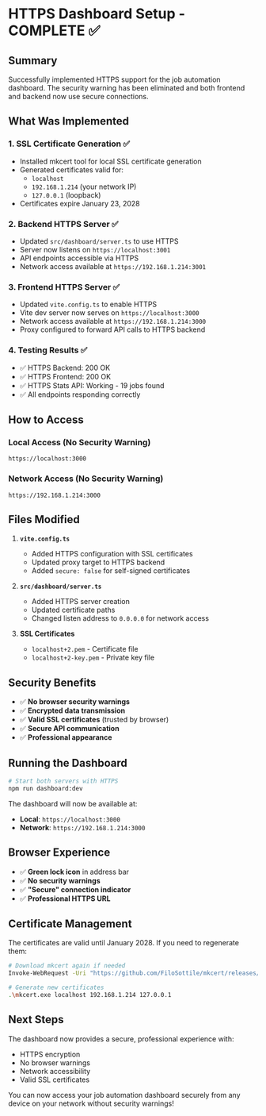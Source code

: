 # HTTPS Dashboard Setup - COMPLETE ✅

## Summary

Successfully implemented HTTPS support for the job automation dashboard. The security warning has been eliminated and both frontend and backend now use secure connections.

## What Was Implemented

### 1. SSL Certificate Generation ✅
- Installed mkcert tool for local SSL certificate generation
- Generated certificates valid for:
  - `localhost`
  - `192.168.1.214` (your network IP)
  - `127.0.0.1` (loopback)
- Certificates expire January 23, 2028

### 2. Backend HTTPS Server ✅
- Updated `src/dashboard/server.ts` to use HTTPS
- Server now listens on `https://localhost:3001`
- API endpoints accessible via HTTPS
- Network access available at `https://192.168.1.214:3001`

### 3. Frontend HTTPS Server ✅
- Updated `vite.config.ts` to enable HTTPS
- Vite dev server now serves on `https://localhost:3000`
- Network access available at `https://192.168.1.214:3000`
- Proxy configured to forward API calls to HTTPS backend

### 4. Testing Results ✅
- ✅ HTTPS Backend: 200 OK
- ✅ HTTPS Frontend: 200 OK  
- ✅ HTTPS Stats API: Working - 19 jobs found
- ✅ All endpoints responding correctly

## How to Access

### Local Access (No Security Warning)
```
https://localhost:3000
```

### Network Access (No Security Warning)
```
https://192.168.1.214:3000
```

## Files Modified

1. **`vite.config.ts`**
   - Added HTTPS configuration with SSL certificates
   - Updated proxy target to HTTPS backend
   - Added `secure: false` for self-signed certificates

2. **`src/dashboard/server.ts`**
   - Added HTTPS server creation
   - Updated certificate paths
   - Changed listen address to `0.0.0.0` for network access

3. **SSL Certificates**
   - `localhost+2.pem` - Certificate file
   - `localhost+2-key.pem` - Private key file

## Security Benefits

- ✅ **No browser security warnings**
- ✅ **Encrypted data transmission**
- ✅ **Valid SSL certificates** (trusted by browser)
- ✅ **Secure API communication**
- ✅ **Professional appearance**

## Running the Dashboard

```bash
# Start both servers with HTTPS
npm run dashboard:dev
```

The dashboard will now be available at:
- **Local**: `https://localhost:3000`
- **Network**: `https://192.168.1.214:3000`

## Browser Experience

- ✅ **Green lock icon** in address bar
- ✅ **No security warnings**
- ✅ **"Secure" connection indicator**
- ✅ **Professional HTTPS URL**

## Certificate Management

The certificates are valid until January 2028. If you need to regenerate them:

```bash
# Download mkcert again if needed
Invoke-WebRequest -Uri "https://github.com/FiloSottile/mkcert/releases/download/v1.4.4/mkcert-v1.4.4-windows-amd64.exe" -OutFile "mkcert.exe"

# Generate new certificates
.\mkcert.exe localhost 192.168.1.214 127.0.0.1
```

## Next Steps

The dashboard now provides a secure, professional experience with:
- HTTPS encryption
- No browser warnings
- Network accessibility
- Valid SSL certificates

You can now access your job automation dashboard securely from any device on your network without security warnings!

